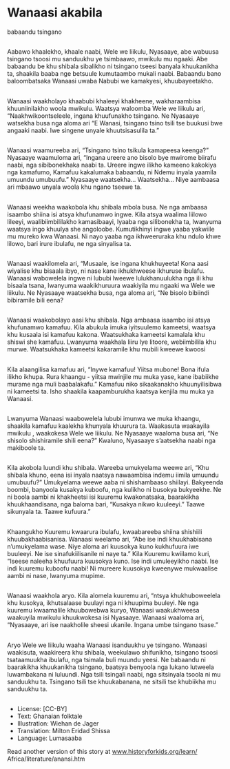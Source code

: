 # Wanaasi akabila
babaandu
tsingano

##
Aabawo khaalekho, khaale naabi,
Wele we liikulu, Nyasaaye, abe
wabuusa tsingano tsoosi mu
sanduukhu ye tsimbaawo, mwikulu
mu ngaaki.
Abe babaandu be khu shibala
sibalikho ni tsingano tseesi banyala
khuukanikha ta, shaakila baaba nge
betsuule kumutaambo mukali
naabi.
Babaandu bano baloombatsaka
Wanaasi uwaba Nabubi we
kamakyesi, khuubayeetakho.


##
Wanaasi waakholayo khaabubi
khaleeyi khakheene,
wakharaambisa khuuniinilakho
woola mwikulu.
Waatsya waloomba Wele we liikulu
ari, “Naakhwikoontseleele, ingana
khuufunakho tsingano.
Ne Nyasaaye watsekha busa nga
aloma ari “E Wanasi, tsingano tsino
tsili tse buukusi bwe angaaki naabi.
Iwe singene unyale khuutsisasulila
ta.”


##
Wanaasi waamureeba ari, “Tsingano
tsino tsikula kamapeesa keenga?”
Nyasaaye waamuloma ari, “Ingana
ureere ano bisolo bye mwirome
biirafu naabi, nga sibibonekhaka
naabi ta. Ureere ingwe ilikho
kameeno kakokiya nga kamafumo,
Kamafuu kakalumaka babaandu, ni
Ndemu inyala yaamila umuundu
umubuufu.” Nyasaaye waatsekha...
Waatsekha... Niye aambaasa ari
mbaawo unyala woola khu ngano
tseewe ta.


##
Wanaasi weekha waakobola khu
shibala mbola busa. Ne nga
ambaasa isaambo shiina isi atsya
khufunamwo ingwe.
Kila atsya waalima liilowo lileeyi,
waalibiimbililakho kamasibaayi,
lyaaba nga silibonekha ta,
lwanyuma waatsya ingo khuulya
she angoloobe. Kumutikhinyi ingwe
yaaba yakwiile mu mureko kwa
Wanaasi. Ni nayo yaaba nga
ikhweeruraka khu ndulo khwe
lilowo, bari irure ibulafu, ne nga
sinyalisa ta.


##
Wanaasi waakilomela ari, “Musaale,
ise ingana khukhuyeeta! Kona aasi
wiyalise khu bisaala ibyo, ni nase
kane ikhukhweese ikhuruse ibulafu.
Wanaasi wabowelela ingwe ni
lububi lweewe lulukhanuulukha nga
ili khu bisaala tsana, lwanyuma
waakikhuruura waakiyila mu ngaaki
wa Wele we liikulu.
Ne Nyasaaye waatsekha busa, nga
aloma ari, “Ne bisolo bibiindi
bibiramile bili eena?


##
Wanaasi waakobolayo aasi khu
shibala. Nga ambaasa isaambo isi
atsya khufunamwo kamafuu.
Kila abukula imuka iyitsuulemo
kameetsi, waatsya khu kusaala isi
kamafuu kakona. Waatsukhaka
kameetsi kamalala khu shiswi she
kamafuu. Lwanyuma waakhala liiru
lye litoore, webiimbilila khu murwe.
Waatsukhaka kameetsi kakaramile
khu mubili kweewe kwoosi


##
Kila alaangilisa kamafuu ari, “Inywe
kamafuu! Yiitsa mubone! Bona ifula
ilikho ikhupa. Rura khaangu - yiitsa
mwinjile mu muka yase, kane
ibabiikhe murame nga muli
baabalakafu.”
Kamafuu niko sikaakanakho
khuunyilisibwa ni kameetsi ta. Isho
shaakila kaapamburukha kaatsya
kenjila mu muka ya Wanaasi.


##
Lwanyuma Wanaasi waabowelela
lububi imunwa we muka khaangu,
shaakila kamafuu kaalekha
khunyala khuurura ta.
Waakasuta waakayila mwikulu ,
waakokesa Wele we liikulu. Ne
Nyasaaye waaloma busa ari, “Ne
shisolo shishiramile shili eena?”
Kwaluno, Nyasaaye s’aatsekha
naabi nga makiboole ta.


##
Kila akobola luundi khu shibala.
Wareeba umukyelama weewe ari,
“Khu shibala khuno, eena isi inyala
naatsya nawaambisa indemu iimila
umuundu umubuufu?” Umukyelama
weewe aaba ni shishambaaso
shiilayi.
Bakyeenda boombi, banyoola
kusakya kuboofu, nga kulikho ni
busokya bukyeekhe.
Ne ni boola aambi ni khakheetsi isi
kuuremu kwakonatsaka, baarakikha
khuukhaandisana, nga baloma bari,
“Kusakya nikwo kuuleeyi.” Taawe
sikunyala ta. Taawe kufuura.”


##
Khaangukho Kuuremu kwaarura
ibulafu, kwaabareeba shiina shishiili
khuubakhaabisanisa.
Wanaasi weelamo ari, “Abe ise indi
khuukhabisana n’umukyelama
wase. Niye aloma ari kuusokya kuno
kukhufuura iwe buuleeyi. Ne ise
sinafukiilisanile ni naye ta.”
Kila Kuuremu kwiilamo kuri, “Iseese
naleeha khuufuura kuusokya kuno.
Ise indi umuleeyikho naabi. Ise indi
kuuremu kuboofu naabi! Ni mureere
kuusokya kweenywe mukwaalise
aambi ni nase, lwanyuma mupime.


##
Wanaasi waakhola aryo. Kila
alomela kuuremu ari, “ntsya
khukhuboweelela khu kusokya,
ikhutsalaase buulayi nga ni
khuupima buuleyi.
Ne nga kuuremu kwaamalile
khuubowebwa kuryo, Wanaasi
waakukhweesa waakuyila mwikulu
khuukwokesa isi Nyasaaye.
Wanaasi waaloma ari, “Nyasaaye,
ari ise naakholile sheesi ukanile.
Ingana umbe tsingano tsase.”


##
Aryo Wele we liikulu waaha Wanaasi
isanduukhu ye tsingano.
Wanaasi waakisuta, waakireera khu
shibala, weekulawo shifunikho,
tsingano tsoosi tsataamuukha
ibulafu, nga tsimala buli muundu
yeesi.
Ne babaandu ni baarakikha
khuukanikha tsingano, baatsya
benyoola nga lukano lutweela
luwambakana ni luluundi. Nga tsili
tsingali naabi, nga sitsinyala tsoola
ni mu sanduukhu ta.
Tsingano tsili tse khuukabanana, ne
sitsili tse khubiikha mu sanduukhu
ta.


##
* License: [CC-BY]
* Text: Ghanaian folktale
* Illustration: Wiehan de Jager
* Translation: Milton Eridad Shissa
* Language: Lumasaaba

Read another version of this story
at www.historyforkids.org/learn/
Africa/literature/anansi.htm
